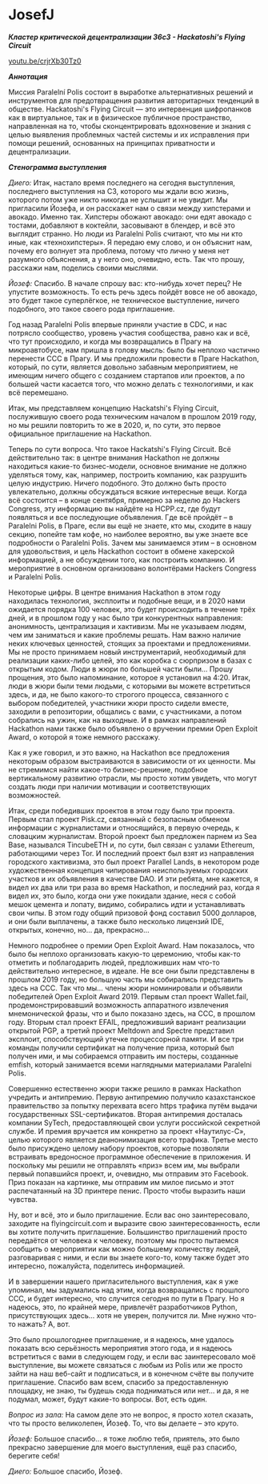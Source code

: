 # JosefJ

_**Кластер критической децентрализации 36c3 - Hackatoshi's Flying Circuit**_

[youtu.be/crjrXb30Tz0](https://youtu.be/crjrXb30Tz0)

_**Аннотация**_

Миссия Paralelní Polis состоит в выработке альтернативных решений и инструментов для предотвращения развития авторитарных тенденций в обществе. Hackatoshi's Flying Circuit — это интервенция шифропанков как в виртуальное, так и в физическое публичное пространство, направленная на то, чтобы сконцентрировать вдохновение и знания с целью выявления проблемных частей системы и их исправления при помощи решений, основанных на принципах приватности и децентрализации.

_**Стенограмма выступления**_

_Диего:_ Итак, настало время последнего на сегодня выступления, последнего выступления на C3, которого мы ждали всю жизнь, которого потом уже никто никогда не услышит и не увидит. Мы пригласили Йозефа, и он расскажет нам о связи между хипстерами и авокадо. Именно так. Хипстеры обожают авокадо: они едят авокадо с тостами, добавляют в коктейли, засовывают в блендер, и всё это выглядит странно. Но люди из Paralelni Polis считают, что мы ни кто иные, как «технохипстеры». Я передаю ему слово, и он объяснит нам, почему его волнует эта проблема, потому что лично у меня нет разумного объяснения, а у него оно, очевидно, есть. Так что прошу, расскажи нам, поделись своими мыслями.

_Йозеф:_ Спасибо. В начале спрошу вас: кто-нибудь хочет перец? Не упустите возможность. То есть речь здесь пойдёт вовсе не об авокадо, это будет такое суперлёгкое, не техническое выступление, ничего подобного, это такое своего рода приглашение.

Год назад Paralelni Polis впервые приняли участие в CDC, и нас потрясло сообщество, уровень участия сообщества, равно как и всё, что тут происходило, и когда мы возвращались в Прагу на микроавтобусе, нам пришла в голову мысль: было бы неплохо частично перенести CCC в Прагу. И мы предложили провести в Праге Hackathon, который, по сути, является довольно забавным мероприятием, не имеющим ничего общего с созданием стартапов или проектов, а по большей части касается того, что можно делать с технологиями, и как всё перемешано.

Итак, мы представляем концепцию Hackatshi's Flying Circuit, послужившую своего рода техническим началом в прошлом 2019 году, но мы решили повторить то же в 2020, и, по сути, это первое официальное приглашение на Hackathon.

Теперь по сути вопроса. Что такое Hackatshi's Flying Circuit. Всё действительно так: в центре внимания Hackathon не должны находиться какие-то бизнес-модели, основное внимание не должно уделяться тому, как, например, построить компанию, как разрушить целую индустрию. Ничего подобного. Это должно быть просто увлекательно, должны обсуждаться всякие интересные вещи. Когда всё состоится – в конце сентября, примерно за неделю до Hackers Congress, эту информацию вы найдёте на HCPP.cz, где будут появляться и все последующие объявления. Где всё пройдёт – в Paralelni Polis, в Праге, если вы ещё не знаете, кто мы, сходите в нашу секцию, попейте там кофе, но наиболее вероятно, вы уже знаете все подробности о Paralelni Polis. Зачем мы занимаемся этим – в основном для удовольствия, и цель Hackathon состоит в обмене хакерской информацией, а не обсуждении того, как построить компанию. И мероприятие в основном организовано волонтёрами Hackers Congress и Paralelni Polis.

Некоторые цифры. В центре внимания Hackathon в этом году находилась технология, эксплоиты и подобные вещи, и в 2020 нами ожидается порядка 100 человек, это будет происходить в течение трёх дней, и в прошлом году у нас было три конкурентных направления: анонимность, централизация и хактивизм. Мы не указываем людям, чем им заниматься и какие проблемы решать. Нам важно наличие неких ключевых ценностей, стоящих за проектами и предложениями. Мы не просто принимаем новый инструментарий, необходимый для реализации каких-либо целей, это как коробка с сюрпризом в базах с открытым кодом. Люди в жюри по большей части были… Прошу прощения, это было напоминание, которое я установил на 4:20. Итак, люди в жюри были теми людьми, с которыми вы можете встретиться здесь, и да, не было какого-то строгого процесса, связанного с выбором победителей, участники жюри просто сидели вместе, заходили в репозитории, общались с вами, с участниками, а потом собрались на ужин, как на выходные. И в рамках направлений Hackathon нами также было объявлено о вручении премии Open Exploit Award, о которой я тоже немного расскажу.

Как я уже говорил, и это важно, на Hackathon все предложения некоторым образом выстраиваются в зависимости от их ценности. Мы не стремимся найти какое-то бизнес-решение, подобное вертикальному развитию отрасли, мы просто хотим увидеть, что могут создать люди при наличии мотивации и соответствующих возможностей.

Итак, среди победивших проектов в этом году было три проекта. Первым стал проект Pisk.cz, связанный с безопасным обменом информации с журналистами и относящийся, в первую очередь, к словацким журналистам. Второй проект был предложен парнем из Sea Base, назывался TincubeETH и, по сути, был связан с узлами Ethereum, работающими через Tor. И последний проект был взят из направления городского хактивизма, это был проект Parallel Lands, в некотором роде художественная концепция чипирования неиспользуемых городских участков и их объявления в качестве DAO. И эти ребята, мне кажется, я видел их два или три раза во время Hackathon, и последний раз, когда я видел их, это было, когда они уже покидали здание, неся с собой мешок цемента и лопату, видимо, собирались идти и устанавливать свои чипы. В этом году общий призовой фонд составил 5000 долларов, и они были выплачены, а также было несколько лицензий IDE, открытых, конечно, но… да, прекрасно…

Немного подробнее о премии Open Exploit Award. Нам показалось, что было бы неплохо организовать какую-то церемонию, чтобы как-то отметить и поблагодарить людей, предложивших нам что-то действительно интересное, в идеале. Не все они были представлены в прошлом 2019 году, но большую часть мы собирались представить здесь на CCC. Так что мы… члены жюри номинировали и объявили победителей Open Exploit Award 2019. Первым стал проект Wallet.fail, продемонстрировавший возможность аппаратного извлечения мнемонической фразы, что и было показано здесь, на CCC, в прошлом году. Вторым стал проект EFAIL, предложивший вариант реализации открытой PGP, а третий проект Meltdown and Spectre представил эксплоит, способствующий утечке процессорной памяти. И все три команды получили сертификат на получение приза, который был получен ими, и мы собираемся отправить им постеры, созданные emfish, который занимается всеми наглядными материалами Paralelni Polis.

Совершенно естественно жюри также решило в рамках Hackathon учредить и антипремию. Первую антипремию получило казахстанское правительство за попытку перехвата всего https трафика путём выдачи государственных SSL-сертификатов. Вторая антипремия досталась компании SyTech, предоставляющей свои услуги российской секретной службе. И премия вручается им конкретно за проект «Наутилус-С», целью которого является деанонимизация всего трафика. Третье место было присуждено целому набору проектов, которые позволяли встраивать вредоносное программное обеспечение в приложения. И поскольку мы решили не отправлять «приз» всем им, мы выбрали первый попавшийся проект, и, очевидно, мы отправим это Facebook. Приз показан на картинке, мы отправим им милое письмо и этот распечатанный на 3D принтере пенис. Просто чтобы выразить наши чувства.

Ну, вот и всё, это и было приглашение. Если вас оно заинтересовало, заходите на flyingcircuit.com и выразите свою заинтересованность, если вы хотите получить приглашение. Большинство приглашений просто передаётся от человека к человеку, поэтому мы просто пытаемся сообщить о мероприятии как можно большему количеству людей, разговаривая с ними, и если вы знаете кого-то, кому также будет это интересно, пожалуйста, поделитесь информацией.

И в завершении нашего пригласительного выступления, как я уже упоминал, мы задумались над этим, когда возвращались с прошлого CCC, и будет интересно, что случится сегодня по пути в Прагу. Но я надеюсь, это, по крайней мере, привлечёт разработчиков Python, присутствующих здесь… хотя не уверен, получится ли. Мне нужно что-то нажать? А, вот.

Это было прошлогоднее приглашение, и я надеюсь, мне удалось показать всю серьёзность мероприятия этого года, и я надеюсь встретиться с вами в следующем году, и если вас заинтересовало моё выступление, вы можете связаться с любым из Polis или же просто зайти на наш веб-сайт и подписаться, и в конечном счёте вы получите приглашение. Спасибо вам всем, спасибо за предоставленную площадку, не знаю, ты будешь сюда подниматься или нет… и да, я не подумал, может, будут какие-то вопросы. Вот, есть один.

_Вопрос из зала:_ На самом деле это не вопрос, я просто хотел сказать, что ты просто великолепен, Йозеф. То, что вы делаете – это круто.

_Йозеф:_ Большое спасибо… я тоже люблю тебя, приятель, это было прекрасно завершение для моего выступления, ещё раз спасибо, берегите себя!

_Диего:_ Большое спасибо, Йозеф.
